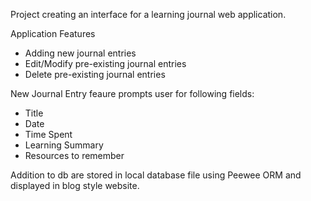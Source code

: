 Project creating an interface for a learning journal web application. 

Application Features 
* Adding new journal entries
* Edit/Modify pre-existing journal entries
* Delete pre-existing journal entries 

New Journal Entry feaure prompts user for following fields: 
* Title
* Date
* Time Spent
* Learning Summary
* Resources to remember

Addition to db are stored in local database file using Peewee ORM and displayed in blog style website.
